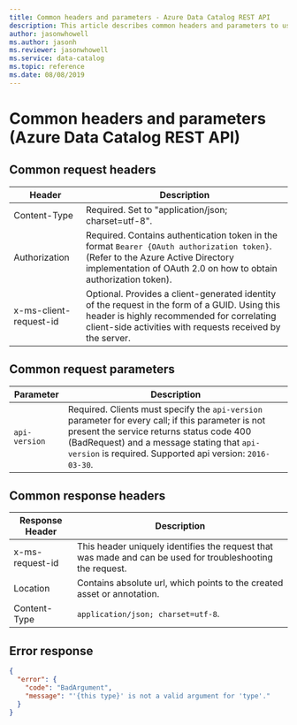 ```yaml
---
title: Common headers and parameters - Azure Data Catalog REST API
description: This article describes common headers and parameters to use in Azure Data Catalog REST API.
author: jasonwhowell
ms.author: jasonh
ms.reviewer: jasonwhowell
ms.service: data-catalog
ms.topic: reference
ms.date: 08/08/2019
---
```


# Common headers and parameters (Azure Data Catalog REST API)

## Common request headers  
  
|**Header**|**Description**  
|---|---  
|Content-Type|Required. Set to "application/json; charset=utf-8".  
|Authorization|Required. Contains authentication token in the format `Bearer {OAuth authorization token}`. (Refer to the Azure Active Directory implementation of OAuth 2.0 on how to obtain authorization token).  
|x-ms-client-request-id|Optional. Provides a client-generated identity of the request in the form of a GUID. Using this header is highly recommended for correlating client-side activities with requests received by the server.  
  
## Common request parameters  
  
|**Parameter**|**Description**  
|---|---  
|`api-version`|Required. Clients must specify the `api-version` parameter for every call; if this parameter is not present the service returns status code 400 (BadRequest) and a message stating that `api-version` is required. Supported api version: `2016-03-30`.  
  
## Common response headers  
  
|**Response Header**|**Description**  
|---|---  
|x-ms-request-id|This header uniquely identifies the request that was made and can be used for troubleshooting the request.  
|Location|Contains absolute url, which points to the created asset or annotation.  
|Content-Type| `application/json; charset=utf-8`.  
  
## Error response

```json
{  
  "error": {  
    "code": "BadArgument",  
    "message": "'{this type}' is not a valid argument for 'type'."  
  }  
}  
```